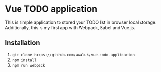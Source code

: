 # Vue TODO application

This is simple application to stored your TODO list in browser local storage. Additionally, this is my first app with Webpack, Babel and Vue.js.

## Installation
1. `git clone https://github.com/awaluk/vue-todo-application`
2. `npm install`
3. `npm run webpack`
